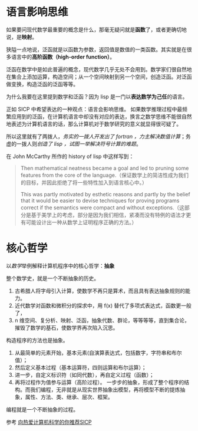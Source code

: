 # 语言影响思维
如果要问现代数学最重要的概念是什么，那毫无疑问就是**函数**了，或者更确切地说，是**映射**。

狭隘一点地说，泛函就是以函数为参数，返回值是数值的一类函数。其实就是在很多语言中的**高阶函数（high-order function）**。

泛函在数学中是如此普遍的概念，现代数学几乎无处不会用到。数学家们很自然地在集合上添加运算，构造空间；从一个空间映射到另一个空间，创造泛函。对泛函做变换，构造泛函的泛函等等。

为什么我要在这里提到数学和泛函？因为 lisp 是一门以**表达数学为己任**的语言。

正如 SICP 中希望表达的一种观点：语言会影响思维。
如果数学推理过程中最频繁应用到的泛函，在计算机语言中却没有对应的表达，换言之数学思维不能很自然地表述为计算机语言的话，那么计算机对于数学研究的意义就显得很可疑了。

所以这里就有了两拨人，*务实的一拨人开发出了 fortran ，力主解决数值计算*；务虚的一拨人则*创造了 lisp ，试图一举解决符号计算的难题*。

在 John McCarthy 所作的 history of lisp 中这样写到： 
> Then mathematical neatness became a goal and led to pruning some features from the core of the language.（保证数学上的简洁性成为我们的目标，并因此拒绝了将一些特性加入到语言核心中。） 
> 
> This was partly motivated by esthetic reasons and partly by the belief that it would be easier to devise techniques for proving programs correct if the semantics were compact and without exceptions.（这部分是基于美学上的考虑，部分是因为我们相信，紧凑而没有特例的语法才更有可能设计出一种从数学上证明程序正确的方法。）


# 核心哲学
以*数学*举例解释计算机程序中的核心哲学：**抽象**

整个数学史，就是一个不断抽象的历史。
1. 古希腊人将字母引入计算，使数学不再只是算术，而且具有表达抽象规则的能力。
2. 近代数学对函数和微积分的探求中，用 f(x) 替代了多项式表达式，函数更一般了，
3.  n 维空间、复分析、映射、泛函，抽象代数、群论，等等等等，直到集合论，摧毁了数学的基石，使数学界再次陷入沉思。

构造程序的方法也是抽象。
1. 从最简单的元素开始，基本元素(自演算表达式，包括数字，字符串和布尔值）；
2. 然后定义基本过程（基本运算符，四则运算和布尔运算）；
3. 进一步，自定义标识符（如同代数），再自定义过程（函数）；
4. 再将过程作为值参与运算（高阶过程）。
一步步的抽象，形成了整个程序的结构。而我们编程，无非就是从现实世界抽象出模型，再将模型不断的提炼抽象，属性、方法、类、继承、层次、框架。

编程就是一个不断抽象的过程。

参考
[向热爱计算机科学的你推荐SICP](http://www.nowamagic.net/librarys/veda/detail/1905)